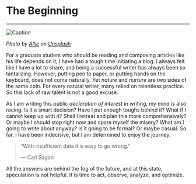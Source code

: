 # The Beginning

---

![Caption](https://miro.medium.com/max/1000/0*aPvTby_umP7wpd_n)

*Photo by [Allie](https://unsplash.com/@wordsmithmedia) on [Unsplash](https://unsplash.com/)*

For a graduate student who should be reading and composing articles like his life depends on it, I have had a tough time initiating a blog.
I always felt like I have a lot to share, and being a successful writer has always been so tantalizing.
However, putting pen to paper, or putting hands on the keyboard, does not come naturally.
Yet *nature* and *nurture* are two sides of the same coin.
For every natural writer, many relied on relentless practice.
So this lack of raw talent is not a good excuse.

As I am writing this public *declaration of interest* in writing, my mind is also racing.
Is it a smart decision?
Have I put enough toughs behind it?
What if I cannot keep up with it?
Shall I retreat and plan this more comprehensively?
Or maybe I should stop right now and spare myself the misery?
What am I going to write about anyway?
Is it going to be formal? Or maybe casual.
So far, I have been indecisive, but I am determined to enjoy the journey.

> “With insufficient data it is easy to go wrong.”
> 
> — Carl Sagan

All the answers are behind the fog of the future, and at this state, speculation is not helpful.
It is time to act, observe, analyze, and optimize.